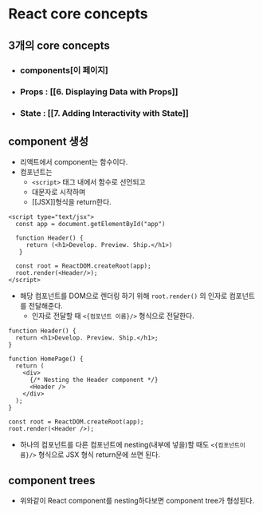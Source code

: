 # React core concepts
## 3개의 core concepts
- ### components[이 페이지]
- ### Props : [[6. Displaying Data with Props]]
- ### State : [[7. Adding Interactivity with State]]

## component 생성
- 리액트에서 component는 함수이다.
- 컴포넌트는
	- `<script>` 태그 내에서 함수로 선언되고
	- 대문자로 시작하며
	- [[JSX]]형식을 return한다.

```
<script type="text/jsx">
  const app = document.getElementById("app")
 
  function Header() {
     return (<h1>Develop. Preview. Ship.</h1>)
   }
 
  const root = ReactDOM.createRoot(app);
  root.render(<Header/>);
</script>
```
- 해당 컴포넌트를 DOM으로 렌더링 하기 위해 `root.render()` 의 인자로 컴포넌트를 전달해준다.
	- 인자로 전달할 때 `<{컴포넌트 이름}/>` 형식으로 전달한다.

```
function Header() {
  return <h1>Develop. Preview. Ship.</h1>;
}
 
function HomePage() {
  return (
    <div>
      {/* Nesting the Header component */}
      <Header />
    </div>
  );
}
 
const root = ReactDOM.createRoot(app);
root.render(<Header />);
```

- 하나의 컴포넌트를 다른 컴포넌트에 nesting(내부에 넣을)할 때도 `<{컴포넌트이름}/>` 형식으로 JSX 형식 return문에 쓰면 된다.
## component trees
- 위와같이 React component를 nesting하다보면 component tree가 형성된다.
